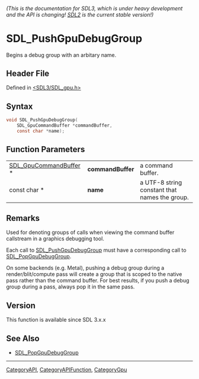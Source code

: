 ###### (This is the documentation for SDL3, which is under heavy development and the API is changing! [SDL2](https://wiki.libsdl.org/SDL2/) is the current stable version!)
# SDL_PushGpuDebugGroup

Begins a debug group with an arbitary name.

## Header File

Defined in [<SDL3/SDL_gpu.h>](https://github.com/libsdl-org/SDL/blob/main/include/SDL3/SDL_gpu.h)

## Syntax

```c
void SDL_PushGpuDebugGroup(
    SDL_GpuCommandBuffer *commandBuffer,
    const char *name);
```

## Function Parameters

|                                                |                   |                                               |
| ---------------------------------------------- | ----------------- | --------------------------------------------- |
| [SDL_GpuCommandBuffer](SDL_GpuCommandBuffer) * | **commandBuffer** | a command buffer.                             |
| const char *                                   | **name**          | a UTF-8 string constant that names the group. |

## Remarks

Used for denoting groups of calls when viewing the command buffer
callstream in a graphics debugging tool.

Each call to [SDL_PushGpuDebugGroup](SDL_PushGpuDebugGroup) must have a
corresponding call to [SDL_PopGpuDebugGroup](SDL_PopGpuDebugGroup).

On some backends (e.g. Metal), pushing a debug group during a
render/blit/compute pass will create a group that is scoped to the native
pass rather than the command buffer. For best results, if you push a debug
group during a pass, always pop it in the same pass.

## Version

This function is available since SDL 3.x.x

## See Also

- [SDL_PopGpuDebugGroup](SDL_PopGpuDebugGroup)

----
[CategoryAPI](CategoryAPI), [CategoryAPIFunction](CategoryAPIFunction), [CategoryGpu](CategoryGpu)

